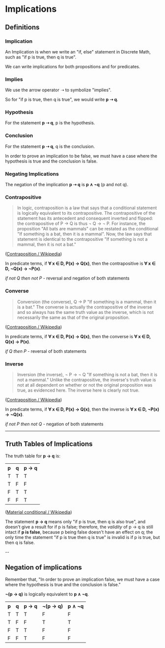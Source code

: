 # Implications

## Definitions

### Implication

An Implication is when we write an "if, else" statement in Discrete Math, such as
"if p is true, then q is true".

We can write implications for both propositions and for predicates.

### Implies

We use the arrow operator ➝ to symbolize "implies". 

So for "if p is true, then q is true", we would write **p ➝ q**.

### Hypothesis

For the statement **p ➝ q**, p is the hypothesis.

### Conclusion

For the statement **p ➝ q**, q is the conclusion.

In order to prove an implication to be false, we must have a case where
the hypothesis is true and the conclusion is false.

### Negating Implications

The negation of the implication **p ➝ q** is **p ∧ ¬q** (p and not q).

### Contrapositive

> In logic, contraposition is a law that says that a conditional statement is logically equivalent to its contrapositive. 
The contrapositive of the statement has its antecedent and consequent inverted and flipped: 
the contrapositive of P → Q is thus ¬ Q → ¬ P. For instance, the proposition "All bats are mammals" can be restated as the conditional "If something is a bat, then it is a mammal". Now, the law says that statement is identical to the contrapositive "If something is not a mammal, then it is not a bat."

([Contraposition / Wikipedia](https://en.wikipedia.org/wiki/Contraposition))

In predicate terms, if **∀ x ∈ D, P(x) → Q(x)**, then the contrapositive is **∀ x ∈ D, ¬Q(x) → ¬P(x)**.

*if not Q then not P* - reversal and negation of both statements

### Converse

> Conversion (the converse), Q → P 
    "If something is a mammal, then it is a bat." 
    The converse is actually the contrapositive of the inverse and so always has the same truth value as the inverse, 
    which is not necessarily the same as that of the original proposition.

([Contraposition / Wikipedia](https://en.wikipedia.org/wiki/Contraposition))

In predicate terms, if **∀ x ∈ D, P(x) → Q(x)**, then the converse is **∀ x ∈ D, Q(x) → P(x)**.

*if Q then P* - reversal of both statements

### Inverse

> Inversion (the inverse), ¬ P → ¬ Q
    "If something is not a bat, then it is not a mammal." 
    Unlike the contrapositive, the inverse's truth value is not at all dependent on whether or not the original proposition was true, as evidenced here. 
    The inverse here is clearly not true.

([Contraposition / Wikipedia](https://en.wikipedia.org/wiki/Contraposition))

In predicate terms, if **∀ x ∈ D, P(x) → Q(x)**, then the inverse is **∀ x ∈ D, ¬P(x) → ¬Q(x)**.

*if not P then not Q* - negation of both statements

---

## Truth Tables of Implications

The truth table for **p → q** is:

<table>
<tr>
<th>p</th><th>q</th><th>p → q</th>
</tr>
<tr>
<td>T</td><td>T</td><td>T</td></tr><tr>
<td>T</td><td>F</td><td>F</td></tr><tr>
<td>F</td><td>T</td><td>T</td></tr><tr>
<td>F</td><td>F</td><td>T</td>
</tr>
</table>

([Material conditional / Wikipedia](https://en.wikipedia.org/wiki/Material_conditional#Truth_table))

The statement **p → q** means only "if p is true, then q is also true", and doesn't give a result for if p is false; therefore, the *validity* of p → q is still intact if **p is false**, because p being false doesn't have an effect on q; the only time the statement "if p is true then q is true" is invalid is if p is true, but then q is false.

--

## Negation of implications

Remember that, "In order to prove an implication false, we must have a case where the hypothesis is true and the conclusion is false."

**¬(p → q)** is logically equivalent to **p ∧ ¬q**.

<table>
<tr>
<th>p</th><th>q</th><th>p → q</th><th>¬(p → q)</th><th>p ∧ ¬q</th>
</tr>
<tr>
<td>T</td><td>T</td><td>T</td><td>F</td><td>F</td>
</tr><tr>
<td>T</td><td>F</td><td>F</td><td>T</td><td>T</td>
</tr><tr>
<td>F</td><td>T</td><td>T</td><td>F</td><td>F</td>
</tr><tr>
<td>F</td><td>F</td><td>T</td><td>F</td><td>F</td>
</tr>
</table>
